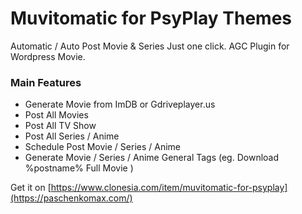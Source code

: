 # Muvitomatic for PsyPlay Themes
Automatic / Auto Post Movie & Series Just one click.
AGC Plugin for Wordpress Movie.

### Main Features
- Generate Movie from ImDB or Gdriveplayer.us
- Post All Movies
- Post All TV Show
- Post All Series / Anime
- Schedule Post Movie / Series / Anime
- Generate Movie / Series / Anime General Tags (eg. Download %postname% Full Movie )

Get it on [https://www.clonesia.com/item/muvitomatic-for-psyplay](https://paschenkomax.com/)
